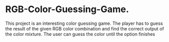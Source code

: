 # RGB-Color-Guessing-Game.
This project is an interesting color guessing game. The player has to guess the result of the given RGB color combination and find the correct output of the color mixture. The user can guess the color until the option finishes
